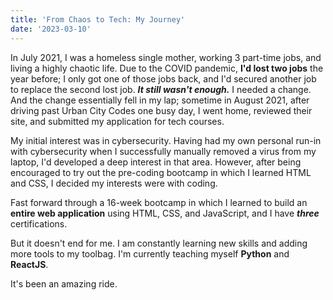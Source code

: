 ```yaml
---
title: 'From Chaos to Tech: My Journey'
date: '2023-03-10'
---
```


In July 2021, I was a homeless single mother, working 3 part-time jobs, and living a highly chaotic life. Due to the COVID pandemic, **I'd lost two jobs** the year before; I only got one of those jobs back, and I'd secured another job to replace the second lost job. ***It still wasn't enough.*** I needed a change. And the change essentially fell in my lap; sometime in August 2021, after driving past Urban City Codes one busy day, I went home, reviewed their site, and submitted my application for tech courses.

My initial interest was in cybersecurity. Having had my own personal run-in with cybersecurity when I successfully manually removed a virus from my laptop, I'd developed a deep interest in that area. However, after being encouraged to try out the pre-coding bootcamp in which I learned HTML and CSS, I decided my interests were with coding.

Fast forward through a 16-week bootcamp in which I learned to build an **entire web application** using HTML, CSS, and JavaScript, and I have ***three*** certifications. 

But it doesn't end for me. I am constantly learning new skills and adding more tools to my toolbag. I'm currently teaching myself **Python** and **ReactJS**.

It's been an amazing ride.